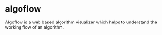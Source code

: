 # algoflow
Algoflow is a web based algorithm visualizer which helps to understand the working flow of an algorithm.
